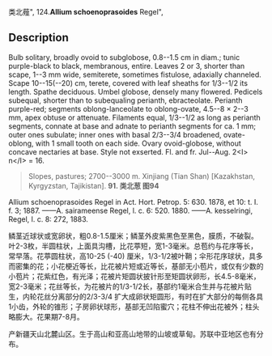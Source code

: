 类北薤",
124.**Allium schoenoprasoides** Regel",

## Description
Bulb solitary, broadly ovoid to subglobose, 0.8--1.5 cm in diam.; tunic purple-black to black, membranous, entire. Leaves 2 or 3, shorter than scape, 1--3 mm wide, semiterete, sometimes fistulose, adaxially channeled. Scape 10--15(--20) cm, terete, covered with leaf sheaths for 1/3--1/2 its length. Spathe deciduous. Umbel globose, densely many flowered. Pedicels subequal, shorter than to subequaling perianth, ebracteolate. Perianth purple-red; segments oblong-lanceolate to oblong-ovate, 4.5--8 × 2--3 mm, apex obtuse or attenuate. Filaments equal, 1/3--1/2 as long as perianth segments, connate at base and adnate to perianth segments for ca. 1 mm; outer ones subulate; inner ones with basal 2/3--3/4 broadened, ovate-oblong, with 1 small tooth on each side. Ovary ovoid-globose, without concave nectaries at base. Style not exserted. Fl. and fr. Jul--Aug. 2&lt;I&gt; n&lt;/I&gt; = 16.

> Slopes, pastures; 2700--3000 m. Xinjiang (Tian Shan) [Kazakhstan, Kyrgyzstan, Tajikistan].
**91. 类北葱 图94**

Allium schoenoprasoides Regel in Act. Hort. Petrop. 5: 630. 1878, et 10: t. I. f. 3; 1887. ——A. sairameense Regel, l. c. 6: 520. 1880. ——A. kesselringi, Regel, l. c. 8: 272, 1883.

鳞茎近球状或宽卵状，粗0.8-1.5厘米；鳞茎外皮紫黑色至黑色，膜质，不破裂。叶2-3枚，半圆柱状，上面具沟槽，比花葶短，宽1-3毫米。总苞约与花序等长，常早落。花葶圆柱状，高10-25 (-40) 厘米，1/3-1/2被叶鞘；伞形花序球状，具多而密集的花；小花梗近等长，比花被片短或近等长，基部无小苞片，或仅有少数的小苞片；花紫红色，有光泽；花被片矩圆状披针形至矩圆状卵形，长4.5-8毫米，宽2-3毫米；花丝等长，为花被片的1/3-1/2长，基部约1毫米合生并与花被片贴生，内轮花丝分离部分的2/3-3/4 扩大成卵状矩圆形，有时在扩大部分的每侧各具1小齿，外轮的锥形；子房卵状球形，基部无凹陷蜜穴；花柱不伸出花被外；柱头略膨大。花果期7-8月。

产新疆天山北麓山区。生于高山和亚高山地带的山坡或草甸。苏联中亚地区也有分布。

